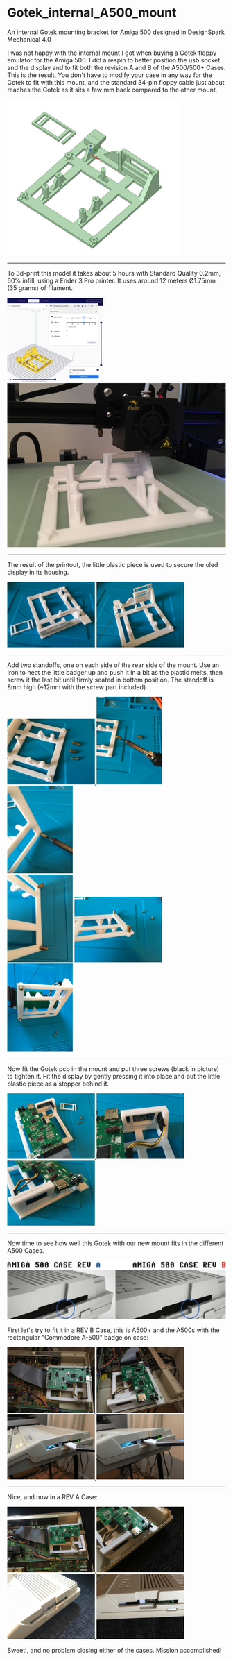 # Gotek_internal_A500_mount
An internal Gotek mounting bracket for Amiga 500 designed in DesignSpark Mechanical 4.0

I was not happy with the internal mount I got when buying a Gotek floppy emulator for the Amiga 500. I did a respin to better position the usb socket and the display and to fit both the revision A and B of the A500/500+ Cases. This is the result. You don't have to modify your case in any way for the Gotek to fit with this mount, and the standard 34-pin floppy cable just about reaches the Gotek as it sits a few mm back compared to the other mount.

<a href="images/Gotek_internal_A500_mount_pic1.jpg">
<img src="images/Gotek_internal_A500_mount_pic1.jpg" width="400" height="360">
</a>

***

To 3d-print this model it takes about 5 hours with Standard Quality 0.2mm, 60% infill, using a Ender 3 Pro printer. It uses around 12 meters Ø1.75mm (35 grams) of filament.

<a href="images/Gotek_internal_A500_mount_pic2.jpg">
<img src="images/Gotek_internal_A500_mount_pic2.jpg" width="221" height="194">
</a>
<br />
<a href="images/Gotek_internal_A500_mount_pic3.jpg">
<img src="images/Gotek_internal_A500_mount_pic3.jpg" width="504" height="378">
</a>

***
The result of the printout, the little plastic piece is used to secure the oled display in its housing.

<a href="images/Gotek_internal_A500_mount_pic4.jpg">
<img src="images/Gotek_internal_A500_mount_pic4.jpg" width="202" height="151">
</a>
<a href="images/Gotek_internal_A500_mount_pic5.jpg">
<img src="images/Gotek_internal_A500_mount_pic5.jpg" width="202" height="151">
</a>

***

Add two standoffs, one on each side of the rear side of the mount. Use an Iron to heat the little badger up and push it in a bit as the plastic melts, then screw it the last bit until firmly seated in bottom position. The standoff is 8mm high (~12mm with the screw part included).

<a href="images/Gotek_internal_A500_mount_pic6.jpg">
<img src="images/Gotek_internal_A500_mount_pic6.jpg" width="202" height="151">
</a>
<a href="images/Gotek_internal_A500_mount_pic7.jpg">
<img src="images/Gotek_internal_A500_mount_pic7.jpg" width="151" height="202">
</a>
<a href="images/Gotek_internal_A500_mount_pic8.jpg">
<img src="images/Gotek_internal_A500_mount_pic8.jpg" width="151" height="202">
</a>
<br />
<a href="images/Gotek_internal_A500_mount_pic9.jpg">
<img src="images/Gotek_internal_A500_mount_pic9.jpg" width="151" height="202">
</a>
<a href="images/Gotek_internal_A500_mount_pic10.jpg">
<img src="images/Gotek_internal_A500_mount_pic10.jpg" width="202" height="151">
</a>
<a href="images/Gotek_internal_A500_mount_pic11.jpg">
<img src="images/Gotek_internal_A500_mount_pic11.jpg" width="151" height="202">
</a>

***

Now fit the Gotek pcb in the mount and put three screws (black in picture) to tighten it. Fit the display by gently pressing it into place and put the little plastic piece as a stopper behind it.

<a href="images/Gotek_internal_A500_mount_pic12.jpg">
<img src="images/Gotek_internal_A500_mount_pic12.jpg" width="202" height="151">
</a>
<a href="images/Gotek_internal_A500_mount_pic13.jpg">
<img src="images/Gotek_internal_A500_mount_pic13.jpg" width="202" height="151">
</a>
<a href="images/Gotek_internal_A500_mount_pic14.jpg">
<img src="images/Gotek_internal_A500_mount_pic14.jpg" width="202" height="151">
</a>

***

Now time to see how well this Gotek with our new mount fits in the different A500 Cases.

<a href="images/A500_Case_revA_vs_revB.jpg">
<img src="images/A500_Case_revA_vs_revB.jpg" width="554" height="135">
</a>
<br />

First let's try to fit it in a REV B Case, this is A500+ and the A500s with the rectangular "Commodore A-500" badge on case:


<a href="images/Gotek_internal_A500_mount_pic15.jpg">
<img src="images/Gotek_internal_A500_mount_pic15.jpg" width="202" height="151">
</a>
<a href="images/Gotek_internal_A500_mount_pic16.jpg">
<img src="images/Gotek_internal_A500_mount_pic16.jpg" width="202" height="151">
</a>
<a href="images/Gotek_internal_A500_mount_pic17.jpg">
<img src="images/Gotek_internal_A500_mount_pic17.jpg" width="202" height="151">
</a>
<a href="images/Gotek_internal_A500_mount_pic18.jpg">
<img src="images/Gotek_internal_A500_mount_pic18.jpg" width="202" height="151">
</a>

***

Nice, and now in a REV A Case:

<a href="images/Gotek_internal_A500_mount_pic19.jpg">
<img src="images/Gotek_internal_A500_mount_pic19.jpg" width="202" height="151">
</a>
<a href="images/Gotek_internal_A500_mount_pic20.jpg">
<img src="images/Gotek_internal_A500_mount_pic20.jpg" width="202" height="151">
</a>
<a href="images/Gotek_internal_A500_mount_pic21.jpg">
<img src="images/Gotek_internal_A500_mount_pic21.jpg" width="202" height="151">
</a>
<a href="images/Gotek_internal_A500_mount_pic22.jpg">
<img src="images/Gotek_internal_A500_mount_pic22.jpg" width="202" height="151">
</a>

Sweet!, and no problem closing either of the cases. Mission accomplished!
